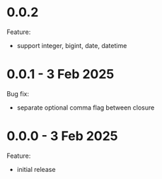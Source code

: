 # 0.0.2
Feature:
- support integer, bigint, date, datetime

# 0.0.1 - 3 Feb 2025
Bug fix:
- separate optional comma flag between closure

# 0.0.0 - 3 Feb 2025
Feature:
- initial release
